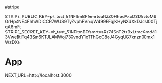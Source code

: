 #stripe

STRIPE_PUBLIC_KEY=pk_test_51NFltmBFfemrteaRZZ0HhedVxcD3D5etoMSGrHp4NE4FhhWDlCCR7WUS9TyZvphFVmqW499RFqjKHyNXdXkDJdsl00TjqA6mFt
STRIPE_SECRET_KEY=sk_test_51NFltmBFfemrteaRa74SnT2taBxLtmcGmd413VweBtiTq43Sm6KTJLAMWoj73XvndY1xTThGcC8qJ4GyqUG7xnzn00mx1WzDXe


# App

NEXT_URL=http://localhost:3000